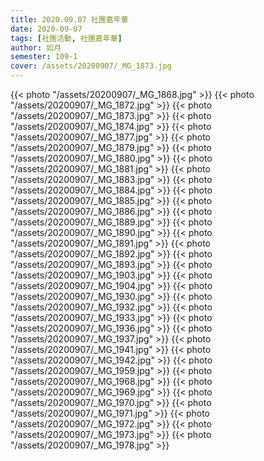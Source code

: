 ```yaml
---
title: 2020.09.07 社團嘉年華
date: 2020-09-07
tags: [社團活動, 社團嘉年華]
author: 如月
semester: 109-1
cover: /assets/20200907/_MG_1873.jpg
---
```


{{< photo "/assets/20200907/_MG_1868.jpg" >}}
{{< photo "/assets/20200907/_MG_1872.jpg" >}}
{{< photo "/assets/20200907/_MG_1873.jpg" >}}
{{< photo "/assets/20200907/_MG_1874.jpg" >}}
{{< photo "/assets/20200907/_MG_1877.jpg" >}}
{{< photo "/assets/20200907/_MG_1879.jpg" >}}
{{< photo "/assets/20200907/_MG_1880.jpg" >}}
{{< photo "/assets/20200907/_MG_1881.jpg" >}}
{{< photo "/assets/20200907/_MG_1883.jpg" >}}
{{< photo "/assets/20200907/_MG_1884.jpg" >}}
{{< photo "/assets/20200907/_MG_1885.jpg" >}}
{{< photo "/assets/20200907/_MG_1886.jpg" >}}
{{< photo "/assets/20200907/_MG_1889.jpg" >}}
{{< photo "/assets/20200907/_MG_1890.jpg" >}}
{{< photo "/assets/20200907/_MG_1891.jpg" >}}
{{< photo "/assets/20200907/_MG_1892.jpg" >}}
{{< photo "/assets/20200907/_MG_1893.jpg" >}}
{{< photo "/assets/20200907/_MG_1903.jpg" >}}
{{< photo "/assets/20200907/_MG_1904.jpg" >}}
{{< photo "/assets/20200907/_MG_1930.jpg" >}}
{{< photo "/assets/20200907/_MG_1932.jpg" >}}
{{< photo "/assets/20200907/_MG_1933.jpg" >}}
{{< photo "/assets/20200907/_MG_1936.jpg" >}}
{{< photo "/assets/20200907/_MG_1937.jpg" >}}
{{< photo "/assets/20200907/_MG_1941.jpg" >}}
{{< photo "/assets/20200907/_MG_1942.jpg" >}}
{{< photo "/assets/20200907/_MG_1959.jpg" >}}
{{< photo "/assets/20200907/_MG_1968.jpg" >}}
{{< photo "/assets/20200907/_MG_1969.jpg" >}}
{{< photo "/assets/20200907/_MG_1970.jpg" >}}
{{< photo "/assets/20200907/_MG_1971.jpg" >}}
{{< photo "/assets/20200907/_MG_1972.jpg" >}}
{{< photo "/assets/20200907/_MG_1973.jpg" >}}
{{< photo "/assets/20200907/_MG_1978.jpg" >}}
